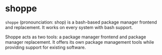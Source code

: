 # shoppe

``shoppe`` (pronounciation: shop) is a bash-based package manager frontend and replacement. It works on every system with bash support.

Shoppe acts as two tools: a package manager frontend and package manager replacement. It offers its own package management tools while providing support for existing software.
